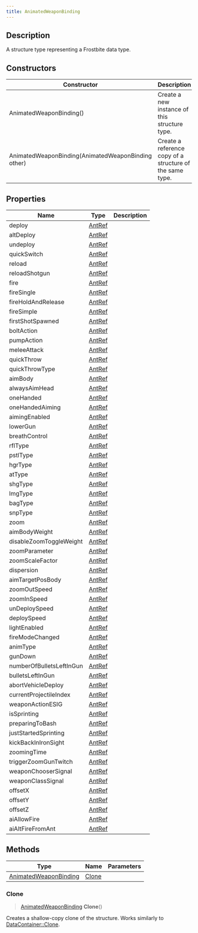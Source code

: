 ```yaml
---
title: AnimatedWeaponBinding
---
```

## Description

A structure type representing a Frostbite data type.

## Constructors

| Constructor                                        | Description                                              |
| -------------------------------------------------- | -------------------------------------------------------- |
| AnimatedWeaponBinding()                            | Create a new instance of this structure type.            |
| AnimatedWeaponBinding(AnimatedWeaponBinding other) | Create a reference copy of a structure of the same type. |

## Properties

| Name                     | Type             | Description |
| ------------------------ | ---------------- | ----------- |
| deploy                   | [AntRef](/vext/ref/fb/antref/) |             |
| altDeploy                | [AntRef](/vext/ref/fb/antref/) |             |
| undeploy                 | [AntRef](/vext/ref/fb/antref/) |             |
| quickSwitch              | [AntRef](/vext/ref/fb/antref/) |             |
| reload                   | [AntRef](/vext/ref/fb/antref/) |             |
| reloadShotgun            | [AntRef](/vext/ref/fb/antref/) |             |
| fire                     | [AntRef](/vext/ref/fb/antref/) |             |
| fireSingle               | [AntRef](/vext/ref/fb/antref/) |             |
| fireHoldAndRelease       | [AntRef](/vext/ref/fb/antref/) |             |
| fireSimple               | [AntRef](/vext/ref/fb/antref/) |             |
| firstShotSpawned         | [AntRef](/vext/ref/fb/antref/) |             |
| boltAction               | [AntRef](/vext/ref/fb/antref/) |             |
| pumpAction               | [AntRef](/vext/ref/fb/antref/) |             |
| meleeAttack              | [AntRef](/vext/ref/fb/antref/) |             |
| quickThrow               | [AntRef](/vext/ref/fb/antref/) |             |
| quickThrowType           | [AntRef](/vext/ref/fb/antref/) |             |
| aimBody                  | [AntRef](/vext/ref/fb/antref/) |             |
| alwaysAimHead            | [AntRef](/vext/ref/fb/antref/) |             |
| oneHanded                | [AntRef](/vext/ref/fb/antref/) |             |
| oneHandedAiming          | [AntRef](/vext/ref/fb/antref/) |             |
| aimingEnabled            | [AntRef](/vext/ref/fb/antref/) |             |
| lowerGun                 | [AntRef](/vext/ref/fb/antref/) |             |
| breathControl            | [AntRef](/vext/ref/fb/antref/) |             |
| rflType                  | [AntRef](/vext/ref/fb/antref/) |             |
| pstlType                 | [AntRef](/vext/ref/fb/antref/) |             |
| hgrType                  | [AntRef](/vext/ref/fb/antref/) |             |
| atType                   | [AntRef](/vext/ref/fb/antref/) |             |
| shgType                  | [AntRef](/vext/ref/fb/antref/) |             |
| lmgType                  | [AntRef](/vext/ref/fb/antref/) |             |
| bagType                  | [AntRef](/vext/ref/fb/antref/) |             |
| snpType                  | [AntRef](/vext/ref/fb/antref/) |             |
| zoom                     | [AntRef](/vext/ref/fb/antref/) |             |
| aimBodyWeight            | [AntRef](/vext/ref/fb/antref/) |             |
| disableZoomToggleWeight  | [AntRef](/vext/ref/fb/antref/) |             |
| zoomParameter            | [AntRef](/vext/ref/fb/antref/) |             |
| zoomScaleFactor          | [AntRef](/vext/ref/fb/antref/) |             |
| dispersion               | [AntRef](/vext/ref/fb/antref/) |             |
| aimTargetPosBody         | [AntRef](/vext/ref/fb/antref/) |             |
| zoomOutSpeed             | [AntRef](/vext/ref/fb/antref/) |             |
| zoomInSpeed              | [AntRef](/vext/ref/fb/antref/) |             |
| unDeploySpeed            | [AntRef](/vext/ref/fb/antref/) |             |
| deploySpeed              | [AntRef](/vext/ref/fb/antref/) |             |
| lightEnabled             | [AntRef](/vext/ref/fb/antref/) |             |
| fireModeChanged          | [AntRef](/vext/ref/fb/antref/) |             |
| animType                 | [AntRef](/vext/ref/fb/antref/) |             |
| gunDown                  | [AntRef](/vext/ref/fb/antref/) |             |
| numberOfBulletsLeftInGun | [AntRef](/vext/ref/fb/antref/) |             |
| bulletsLeftInGun         | [AntRef](/vext/ref/fb/antref/) |             |
| abortVehicleDeploy       | [AntRef](/vext/ref/fb/antref/) |             |
| currentProjectileIndex   | [AntRef](/vext/ref/fb/antref/) |             |
| weaponActionESIG         | [AntRef](/vext/ref/fb/antref/) |             |
| isSprinting              | [AntRef](/vext/ref/fb/antref/) |             |
| preparingToBash          | [AntRef](/vext/ref/fb/antref/) |             |
| justStartedSprinting     | [AntRef](/vext/ref/fb/antref/) |             |
| kickBackInIronSight      | [AntRef](/vext/ref/fb/antref/) |             |
| zoomingTime              | [AntRef](/vext/ref/fb/antref/) |             |
| triggerZoomGunTwitch     | [AntRef](/vext/ref/fb/antref/) |             |
| weaponChooserSignal      | [AntRef](/vext/ref/fb/antref/) |             |
| weaponClassSignal        | [AntRef](/vext/ref/fb/antref/) |             |
| offsetX                  | [AntRef](/vext/ref/fb/antref/) |             |
| offsetY                  | [AntRef](/vext/ref/fb/antref/) |             |
| offsetZ                  | [AntRef](/vext/ref/fb/antref/) |             |
| aiAllowFire              | [AntRef](/vext/ref/fb/antref/) |             |
| aiAltFireFromAnt         | [AntRef](/vext/ref/fb/antref/) |             |

## Methods

| Type                                           | Name            | Parameters |
| ---------------------------------------------- | --------------- | ---------- |
| [AnimatedWeaponBinding](/vext/ref/fb/animatedweaponbinding/) | [Clone](#clone) |            |

### Clone

> [AnimatedWeaponBinding](/vext/ref/fb/animatedweaponbinding/) **Clone**()

Creates a shallow-copy clone of the structure. Works similarly to [DataContainer::Clone](/vext/ref/shared/class/datacontainer#clone).
